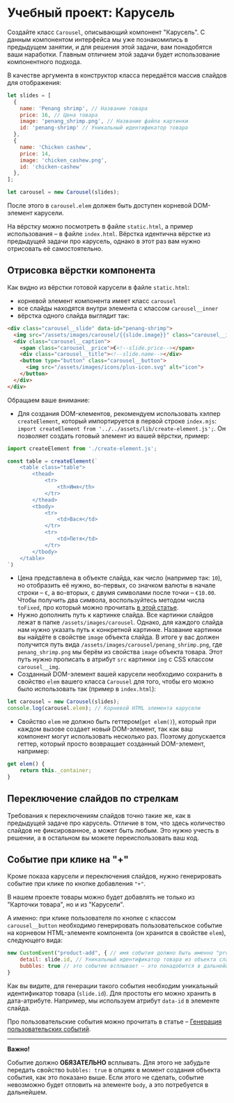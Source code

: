 # Учебный проект: Карусель

Создайте класс `Carousel`, описывающий компонент "Карусель".
С данным компонентом интерфейса мы уже познакомились в предыдущем занятии, и для решения этой задачи, вам понадобятся ваши наработки. 
Главным отличием этой задачи будет использование компонентного подхода.

В качестве аргумента в конструктор класса передаётся массив слайдов для отображения:

```js
let slides = [
  {
    name: 'Penang shrimp', // Название товара
    price: 16, // Цена товара
    image: 'penang_shrimp.png', // Название файла картинки
    id: 'penang-shrimp' // Уникальный идентификатор товара
  },
  {
    name: 'Chicken cashew',
    price: 14,
    image: 'chicken_cashew.png',
    id: 'chicken-cashew'
  },
];

let carousel = new Carousel(slides);
```

После этого в `carousel.elem` должен быть доступен корневой DOM-элемент карусели. 

На вёрстку можно посмотреть в файле `static.html`, а пример использования – в файле `index.html`.
Вёрстка идентична вёрстке из предыдущей задачи про карусель, однако в этот раз вам нужно отрисовать её самостоятельно. 

## Отрисовка вёрстки компонента

Как видно из вёрстки готовой карусели в файле `static.html`:
- корневой элемент компонента имеет класс `carousel` 
- все слайды находятся внутри элемента с классом `carousel__inner`
- вёрстка одного слайда выглядит так:

```html
<div class="carousel__slide" data-id="penang-shrimp">
  <img src="/assets/images/carousel/{{slide.image}}" class="carousel__img" alt="slide">
  <div class="carousel__caption">
    <span class="carousel__price">€<!--slide.price--></span>
    <div class="carousel__title"><!--slide.name--></div>
    <button type="button" class="carousel__button">
      <img src="/assets/images/icons/plus-icon.svg" alt="icon">
    </button>
  </div>
</div>
```

Обращаем ваше внимание:
- Для создания DOM-клементов, рекомендуем использовать хэлпер `createElement`, который импортируется в первой строке `index.mjs`: `import createElement from '../../assets/lib/create-element.js';`. Он позволяет создать готовый элемент из вашей вёрстки, пример:

```js
import createElement from './create-element.js';

const table = createElement(`
    <table class="table">
        <thead>
            <tr>
                <th>Имя</th>
            </tr>
        </thead>
        <tbody>
            <tr>
                <td>Вася</td>
            </tr>
            <tr>
                <td>Петя</td>
            </tr>
        </tbody>
    </table>
`)
```
- Цена представлена в объекте слайда, как число (например так: `10`), но отобразить её нужно, во-первых, со значком валюты в начале строки – `€`, а во-вторых, с двумя символами после точки – `€10.00`. Чтобы получить два символа, воспользуйтесь методом числа `toFixed`, про который можно прочитать [в этой статье](https://learn.javascript.ru/number#okruglenie).
- Нужно дополнить путь к картинке слайда. Все картинки слайдов лежат в папке `/assets/images/carousel`. Однако, для каждого слайда нам нужно указать путь к конкретной картинке. Название картинки вы найдёте в свойстве `image` объекта слайда. В итоге у вас должен получится путь вида `/assets/images/carousel/penang_shrimp.png`, где `penang_shrimp.png` мы берём из свойства `image` объекта товара. Этот путь нужно прописать в атрибут `src` картинки `img` с CSS классом `carousel__img`.
- Созданный DOM-элемент вашей карусели необходимо сохранить в свойство `elem` вашего класса `Carousel` для того, чтобы его можно было использовать так (пример в `index.html`):

```js
let carousel = new Carousel(slides);
console.log(carousel.elem); // Корневой HTML элемента карусели
```

- Свойство `elem` не должно быть геттером(`get elem()`), который при каждом вызове создает новый DOM-элемент, так как ваш компонент могут использовать несколько раз. Поэтому допускается геттер, который просто возвращает созданный DOM-элемент, например:
```js
get elem() {
    return this._container;
}
```

## Переключение слайдов по стрелкам

Требования к переключениям слайдов точно такие же, как в предыдущей задаче про карусель.
Отличие в том, что здесь количество слайдов не фиксированное, а может быть любым.
Это нужно учесть в решении, а в остальном вы можете переиспользовать ваш код.

## Событие при клике на "+"

Кроме показа карусели и переключения слайдов, нужно генерировать событие при клике по кнопке добавления `"+"`.

В нашем проекте товары можно будет добавлять не только из "Карточки товара", но и из "Карусели".

А именно: при клике пользователя по кнопке с классом `carousel__button` необходимо генерировать пользовательское событие на корневом HTML-элементе компонента (он хранится в свойстве `elem`), следующего вида: 

```js
new CustomEvent("product-add", { // имя события должно быть именно "product-add"
    detail: slide.id, // Уникальный идентификатор товара из объекта слайда
    bubbles: true // это событие всплывает – это понадобится в дальнейшем
}
```

Как вы видите, для генерации такого события необходим уникальный идентификатор товара (`slide.id`). 
Для простоты его можно хранить в дата-атрибуте.
Например, мы используем атрибут `data-id` в элементе слайда.

Про пользовательские события можно прочитать в статье – [Генерация пользовательских событий](https://learn.javascript.ru/dispatch-events).
***
__Важно!__

Событие должно **ОБЯЗАТЕЛЬНО** всплывать.
Для этого не забудьте передать свойство `bubbles: true` в опциях в момент создания объекта события, как это показано выше.
Если этого не сделать, событие невозможно будет отловить на элементе `body`, а это потребуется в дальнейшем.
